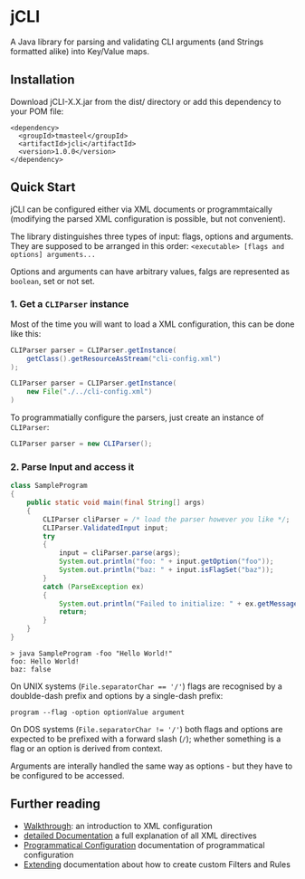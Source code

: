# jCLI
A Java library for parsing and validating CLI arguments (and Strings formatted alike) into Key/Value maps.

## Installation

Download jCLI-X.X.jar from the dist/ directory or add this dependency to your POM file:

```
<dependency>
  <groupId>tmasteel</groupId>
  <artifactId>jcli</artifactId>
  <version>1.0.0</version>
</dependency>
```

## Quick Start

jCLI can be configured either via XML documents or programmtaically (modifying the parsed XML configuration is
possible, but not convenient).  

The library distinguishes three types of input: flags, options and arguments. They are supposed to be arranged in
this order: `<executable> [flags and options] arguments...`

Options and arguments can have arbitrary values, falgs are represented as `boolean`, set or not set.

### 1. Get a `CLIParser` instance

Most of the time you will want to load a XML configuration, this can be done like this:

```java
CLIParser parser = CLIParser.getInstance(
    getClass().getResourceAsStream("cli-config.xml")
);

CLIParser parser = CLIParser.getInstance(
    new File("./../cli-config.xml")
)
```

To programmatially configure the parsers, just create an instance of `CLIParser`:

```java
CLIParser parser = new CLIParser();
```

### 2. Parse Input and access it

```java
class SampleProgram
{
    public static void main(final String[] args)
    {
        CLIParser cliParser = /* load the parser however you like */;
        CLIParser.ValidatedInput input;
        try
        {
            input = cliParser.parse(args);
            System.out.println("foo: " + input.getOption("foo"));
            System.out.println("baz: " + input.isFlagSet("baz"));
        }
        catch (ParseException ex)
        {
            System.out.println("Failed to initialize: " + ex.getMessage());
            return;
        }
    }
}
```

```
> java SampleProgram -foo "Hello World!"
foo: Hello World!
baz: false
```

On UNIX systems (`File.separatorChar == '/'`) flags are recognised by a doublde-dash prefix and options by a
single-dash prefix:

`program --flag -option optionValue argument`

On DOS systems (`File.separatorChar != '/'`) both flags and options are expected to be prefixed with a forward
slash (`/`); whether something is a flag or an option is derived from context.

Arguments are interally handled the same way as options - but they have to be configured to be accessed.

## Further reading

* [Walkthrough](docs/walkthrough.md): an introduction to XML configuration
* [detailed Documentation](docs/detailed.md) a full explanation of all XML directives
* [Programmatical Configuration](docs/programmatical.md) documentation of programmatical configuration
* [Extending](docs/extend.md) documentation about how to create custom Filters and Rules
